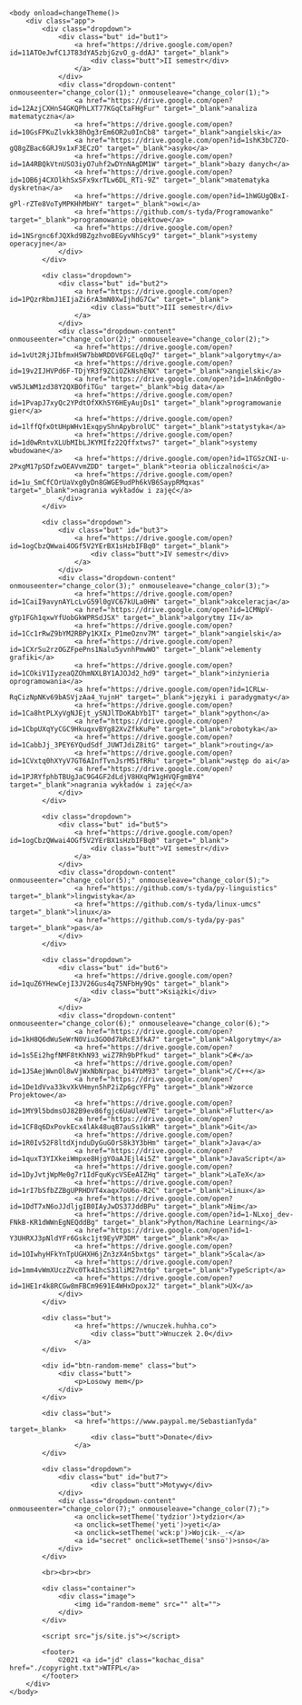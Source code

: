 <!DOCTYPE html>
<html theme="default" lang="pl">
	<head>
		<meta http-equiv="Content-Type" content="text/html; charset=UTF-8">
		<title>Studia nie są obowiązkowe</title>
		<link rel="stylesheet" type="text/css" href="./style.css">
		<script type="text/javascript" src="js/themeHandler.js"></script>
		<link href="favicon.ico" rel="shortcut icon" type="image/x-icon" />
		<script type='text/javascript' src="//ajax.googleapis.com/ajax/libs/jquery/1.8.3/jquery.min.js"></script>
	</head>

	<body onload=changeTheme()>
		<div class="app">
			<div class="dropdown">
				<div class="but" id="but1">
					<a href="https://drive.google.com/open?id=11ATOeJwfC1JT83dYA5zbjGzvO_g-ddAJ" target="_blank">
						<div class="butt">II semestr</div>
					</a>
				</div>
				<div class="dropdown-content" onmouseenter="change_color(1);" onmouseleave="change_color(1);">
					<a href="https://drive.google.com/open?id=12AzjCXHnS4GKQPhLXT77KGqCtaFHgFur" target="_blank">analiza matematyczna</a>
					<a href="https://drive.google.com/open?id=10GsFPKuZlvkk38hOg3rEm6OR2u0InCb8" target="_blank">angielski</a>
					<a href="https://drive.google.com/open?id=1shK3bC7ZO-gQ8gZBac6GRJ9x1xF3ECzO" target="_blank">asyko</a>
					<a href="https://drive.google.com/open?id=1A4RBQkVtnUSO3iyO7uhf2wDYnNAgDM1W" target="_blank">bazy danych</a>
					<a href="https://drive.google.com/open?id=1OB6j4CXOlkhSxSFx9xrTLw6DL_RTi-9Z" target="_blank">matematyka dyskretna</a>
					<a href="https://drive.google.com/open?id=1hWGUgQBxI-gPl-rZTe8VoTyMPKHhMbHY" target="_blank">owi</a>
					<a href="https://github.com/s-tyda/Programowanko" target="_blank">programowanie obiektowe</a>
					<a href="https://drive.google.com/open?id=1NSrgnc6fJQXkd9BZgzhvoBEGyvNhScy9" target="_blank">systemy operacyjne</a>
				</div>
			</div>
			
			<div class="dropdown">
				<div class="but" id="but2">
					<a href="https://drive.google.com/open?id=1PQzrRbmJ1EIjaZi6rA3mN0XwIjhdG7Cw" target="_blank">
						<div class="butt">III semestr</div>
					</a>
				</div>
				<div class="dropdown-content" onmouseenter="change_color(2);" onmouseleave="change_color(2);">
					<a href="https://drive.google.com/open?id=1vUt2RjJIbfmxH5W7bbWRDDV6FGELq0q7" target="_blank">algorytmy</a>
					<a href="https://drive.google.com/open?id=19v2IJHVPd6F-TDjYR3f9ZCiOZkNshENX" target="_blank">angielski</a>
					<a href="https://drive.google.com/open?id=1nA6n0g0o-vW5JLWM1zd38Y2QXBOfiTGu" target="_blank">big data</a>
					<a href="https://drive.google.com/open?id=1PvapJ7xyQc2YPdtOfXKh5Y6HEyAujDs1" target="_blank">programowanie gier</a>
					<a href="https://drive.google.com/open?id=1lffQfxOtUHpWHv1ExqpyShnApybrolUC" target="_blank">statystyka</a>
					<a href="https://drive.google.com/open?id=1d0wRntvXLUbMIbLJKYMIfz22Qffxtws7" target="_blank">systemy wbudowane</a>
					<a href="https://drive.google.com/open?id=1TGSzCNI-u-2PxgM17pSDfzwOEAVvmZDD" target="_blank">teoria obliczalności</a>
					<a href="https://drive.google.com/open?id=1u_SmCfCOrUaVxg0yDn8GWGE9udPh6kVB6SaypRMqxas" target="_blank">nagrania wykładów i zajęć</a>
				</div>
			</div>
			
			<div class="dropdown">
				<div class="but" id="but3">
					<a href="https://drive.google.com/open?id=1ogCbzQWwai4OGf5V2YErBX1sHzbIFBq0" target="_blank">
						<div class="butt">IV semestr</div>
					</a>
				</div>
				<div class="dropdown-content" onmouseenter="change_color(3);" onmouseleave="change_color(3);">
					<a href="https://drive.google.com/open?id=1CaiI9avynAYLcLvG59l0gVC67kULa0HN" target="_blank">akceleracja</a>
					<a href="https://drive.google.com/open?id=1CMNpV-gYp1FGh1qxwYfUobGkWPRSdJSX" target="_blank">algorytmy II</a>
					<a href="https://drive.google.com/open?id=1Cc1rRwZ9bYM2RBPy1KXIx_P1meOznv7M" target="_blank">angielski</a>
					<a href="https://drive.google.com/open?id=1CXrSu2rzOGZFpePns1Nalu5yvnhPmwWO" target="_blank">elementy grafiki</a>
					<a href="https://drive.google.com/open?id=1COkiV1IyzeaQZOhmNXLBY1AJOJd2_hd9" target="_blank">inżynieria oprogramowania</a>
					<a href="https://drive.google.com/open?id=1CRLw-RqCizNpNKv69bASVjzAa4_YujnH" target="_blank">języki i paradygmaty</a>
					<a href="https://drive.google.com/open?id=1Ca8htPLXyVgNJEjt_ySNJlTDoKAbYb1T" target="_blank">python</a>
					<a href="https://drive.google.com/open?id=1CbpUXqYyCGC9HkuqxvBYg82XvZfkKuPe" target="_blank">robotyka</a>
					<a href="https://drive.google.com/open?id=1CabbJj_3PEY6YQudSdf_JUWTJdiZ8itG" target="_blank">routing</a>
					<a href="https://drive.google.com/open?id=1CVxtq0hXYyV7GT6AInfTvnJsrM51fRRu" target="_blank">wstęp do ai</a>
					<a href="https://drive.google.com/open?id=1PJRYfphbTBUgJaC9G4GF2dLdjV8HXqPW1gHVQFgmBY4" target="_blank">nagrania wykładów i zajęć</a>
				</div>
			</div>
			
			<div class="dropdown">
				<div class="but" id="but5">
					<a href="https://drive.google.com/open?id=1ogCbzQWwai4OGf5V2YErBX1sHzbIFBq0" target="_blank">
						<div class="butt">VI semestr</div>
					</a>
				</div>
				<div class="dropdown-content" onmouseenter="change_color(5);" onmouseleave="change_color(5);">
					<a href="https://github.com/s-tyda/py-linguistics" target="_blank">lingwistyka</a>
					<a href="https://github.com/s-tyda/linux-umcs" target="_blank">linux</a>
					<a href="https://github.com/s-tyda/py-pas" target="_blank">pas</a>
				</div>
			</div>
			
			<div class="dropdown">
				<div class="but" id="but6">
					<a href="https://drive.google.com/open?id=1quZ6YHewCejI3JV26Gus4q75NFbHy9Qs" target="_blank">
						<div class="butt">Książki</div>
					</a>
				</div>
				<div class="dropdown-content" onmouseenter="change_color(6);" onmouseleave="change_color(6);">
					<a href="https://drive.google.com/open?id=1kH8Q6dWuSeWrN0Viu3GO0d7bRcE3fkA7" target="_blank">Algorytmy</a>
					<a href="https://drive.google.com/open?id=1s5Ei2hgfNMF8tKhN93_wiZ7Rh9bPfkud" target="_blank">C#</a>
					<a href="https://drive.google.com/open?id=1JSAejWwnOl8wVjWxNbNrpac_bi4YbM93" target="_blank">C/C++</a>
					<a href="https://drive.google.com/open?id=1De1dVva33kvXkVHmyn5hP2iZp6gcYFPg" target="_blank">Wzorce Projektowe</a>
					<a href="https://drive.google.com/open?id=1MY9l5bdmsOJ82B9ev86fgjc6UaUleW7E" target="_blank">Flutter</a>
					<a href="https://drive.google.com/open?id=1CF8q6DxPovkEcx4lAk48uqB7auSs1kWR" target="_blank">Git</a>
					<a href="https://drive.google.com/open?id=1R0Iv52F8ltdXjnduDyGuGOrS8k3Y3bHm" target="_blank">Java</a>
					<a href="https://drive.google.com/open?id=1quxT3YIXkeiWmpxe8HjgYOaAJEjl4i5Z" target="_blank">JavaScript</a>
					<a href="https://drive.google.com/open?id=1DyJvtjWpMe0g7r1IdFquKycVSEeAIZHq" target="_blank">LaTeX</a>
					<a href="https://drive.google.com/open?id=1rI7bSfbZZBgUPRHDVT4xaqx7oU6o-R2C" target="_blank">Linux</a>
					<a href="https://drive.google.com/open?id=1DdT7xN6oJJdljgIB0IAyJwDS37JddBPu" target="_blank">Nim</a>
					<a href="https://drive.google.com/open?id=1-NLxoj_dev-FNkB-KR1dWWnEgNEQddBg" target="_blank">Python/Machine Learning</a>
					<a href="https://drive.google.com/open?id=1-Y3UHRXJ3pNldYFr6Gskc1jt9EyVP3DM" target="_blank">R</a>
					<a href="https://drive.google.com/open?id=1OIwhyHFkYnTpUGHXH6jZn3zX4n5bxtgs" target="_blank">Scala</a>
					<a href="https://drive.google.com/open?id=1mm4vWmXUczZVc0Tk41hcS31liM27nt6p" target="_blank">TypeScript</a>
					<a href="https://drive.google.com/open?id=1HE1r4k8RCGw8mFBCm9691E4WHxDpoxJ2" target="_blank">UX</a>
				</div>
			</div>
			
			<div class="but">
					<a href="https://wnuczek.huhha.co">
						<div class="butt">Wnuczek 2.0</div>
					</a>
			</div>
			
			<div id="btn-random-meme" class="but">
				<div class="butt">
					<p>Losowy mem</p>
				</div>
			</div>
			
			<div class="but">
					<a href="https://www.paypal.me/SebastianTyda" target=_blank>
						<div class="butt">Donate</div>
					</a>
			</div>
	
			<div class="dropdown">
				<div class="but" id="but7">
						<div class="butt">Motywy</div>
				</div>
				<div class="dropdown-content" onmouseenter="change_color(7);" onmouseleave="change_color(7);">
					<a onclick=setTheme('tydzior')>tydzior</a>
					<a onclick=setTheme('yeti')>yeti</a>
					<a onclick=setTheme('wck:p')>Wojcik-_-</a>
					<a id="secret" onclick=setTheme('snso')>snso</a>
				</div>
			</div>
			
			<br><br><br>
			
			<div class="container">
				<div class="image">
					<img id="random-meme" src="" alt="">
				</div>
			</div>
			
			<script src="js/site.js"></script>
			
			<footer>
				©2021 <a id="jd" class="kochac_disa" href="./copyright.txt">WTFPL</a>
			</footer>
		</div>
	</body>
</html>
